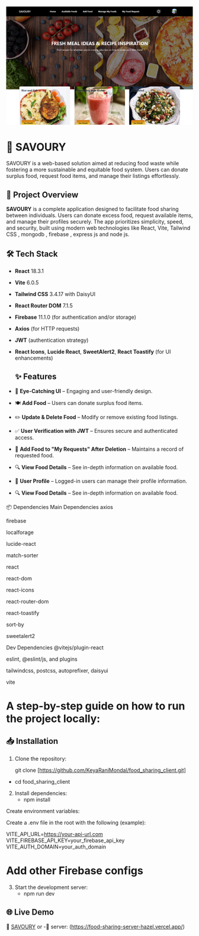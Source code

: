 ![Food sharing website Screenshot](https://raw.githubusercontent.com/KeyaRaniMondal/food_sharing_client/eb416b98fb605f33a688da617a558c371c244e03/Screenshot%20(262).png)



# 🥗 SAVOURY

 SAVOURY is a web-based solution aimed at reducing food waste while fostering a more sustainable and equitable food system. Users can donate surplus food, request food items, and manage their listings effortlessly.

## 🚀 Project Overview

 **SAVOURY** is a complete application designed to facilitate food sharing between individuals. Users can donate excess food, request available items, and manage their profiles securely. The app prioritizes simplicity, speed, and security, built using modern web technologies like React, Vite, Tailwind CSS , mongodb , firebase , express js and node js.

## 🛠️ Tech Stack

- **React** 18.3.1
- **Vite** 6.0.5
- **Tailwind CSS** 3.4.17 with DaisyUI
- **React Router DOM** 7.1.5
- **Firebase** 11.1.0 (for authentication and/or storage)
- **Axios** (for HTTP requests)
- **JWT** (authentication strategy)
- **React Icons**, **Lucide React**, **SweetAlert2**, **React Toastify** (for UI enhancements)


  ## ✨ Features

- 🌟 **Eye-Catching UI** – Engaging and user-friendly design.
- 🍽️ **Add Food** – Users can donate surplus food items.
- ✏️ **Update & Delete Food** – Modify or remove existing food listings.
- ✅ **User Verification with JWT** – Ensures secure and authenticated access.
- 📌 **Add Food to "My Requests" After Deletion** – Maintains a record of requested food.
- 🔍 **View Food Details** – See in-depth information on available food.
- 👤 **User Profile** – Logged-in users can manage their profile information.  
- 🔍 **View Food Details** – See in-depth information on available food.  

📦 Dependencies
Main Dependencies
axios

firebase

localforage

lucide-react

match-sorter

react

react-dom

react-icons

react-router-dom

react-toastify

sort-by

sweetalert2

Dev Dependencies
@vitejs/plugin-react

eslint, @eslint/js, and plugins

tailwindcss, postcss, autoprefixer, daisyui

vite
  
# A step-by-step guide on how to run the project locally:
## 📥 Installation

1. Clone the repository:

   git clone [https://github.com/KeyaRaniMondal/food_sharing_client.git]
  - cd food_sharing_client
   
2. Install dependencies:
    - npm install

Create environment variables:

Create a .env file in the root with the following (example):

VITE_API_URL=https://your-api-url.com
VITE_FIREBASE_API_KEY=your_firebase_api_key
VITE_AUTH_DOMAIN=your_auth_domain
# Add other Firebase configs

3. Start the development server:
   - npm run dev

## 🌐 Live Demo
🔗 [SAVOURY]( https://food-sharing-1d765.web.app/)
or
-🔗 server: (https://food-sharing-server-hazel.vercel.app/)

